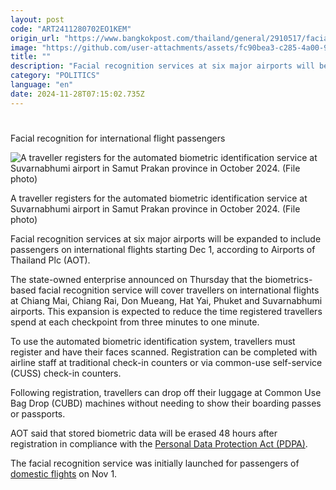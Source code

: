 ```yaml
---
layout: post
code: "ART2411280702EO1KEM"
origin_url: "https://www.bangkokpost.com/thailand/general/2910517/facial-recognition-for-international-flight-passengers"
image: "https://github.com/user-attachments/assets/fc90bea3-c285-4a00-9641-947966af0a65"
title: ""
description: "Facial recognition services at six major airports will be expanded to include passengers on international flights starting Dec 1, according to Airports of Thailand Plc (AOT)."
category: "POLITICS"
language: "en"
date: 2024-11-28T07:15:02.735Z
---
```


# 

Facial recognition for international flight passengers

![A traveller registers for the automated biometric identification service at Suvarnabhumi airport in Samut Prakan province in October 2024. (File photo)](https://github.com/user-attachments/assets/30f3af40-cabc-4518-a98d-a98e919e1738)

A traveller registers for the automated biometric identification service at Suvarnabhumi airport in Samut Prakan province in October 2024. (File photo)

Facial recognition services at six major airports will be expanded to include passengers on international flights starting Dec 1, according to Airports of Thailand Plc (AOT).

The state-owned enterprise announced on Thursday that the biometrics-based facial recognition service will cover travellers on international flights at Chiang Mai, Chiang Rai, Don Mueang, Hat Yai, Phuket and Suvarnabhumi airports. This expansion is expected to reduce the time registered travellers spend at each checkpoint from three minutes to one minute.

To use the automated biometric identification system, travellers must register and have their faces scanned. Registration can be completed with airline staff at traditional check-in counters or via common-use self-service (CUSS) check-in counters.

Following registration, travellers can drop off their luggage at Common Use Bag Drop (CUBD) machines without needing to show their boarding passes or passports.

AOT said that stored biometric data will be erased 48 hours after registration in compliance with the [Personal Data Protection Act (PDPA)](https://www.bangkokpost.com/business/general/2319054/explainer-what-is-pdpa-thailands-new-data-law-).

The facial recognition service was initially launched for passengers of [domestic flights](https://www.bangkokpost.com/thailand/general/2891651) on Nov 1.